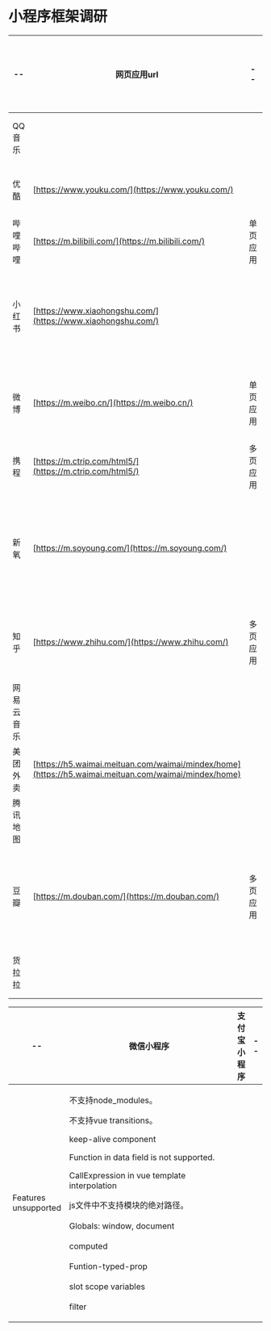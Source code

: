 # 小程序框架调研

| --    | 网页应用url                                                                                              | --          | 微信小程序       | 支付宝小程序      |
| ----- | ---------------------------------------------------------------------------------------------------- | ----------- | ----------- | ----------- |
| QQ音乐  | <p><br></p>                                                                                          | <p><br></p> | 完全不同        | <p><br></p> |
| 优酷    | [https://www.youku.com/](https://www.youku.com/)                                                     | <p><br></p> | 完全不同        | 完全不同        |
| 哔哩哔哩  | [https://m.bilibili.com/](https://m.bilibili.com/)                                                   | 单页应用        | 完全不同        | <p><br></p> |
| 小红书   | [https://www.xiaohongshu.com/](https://www.xiaohongshu.com/)                                         | <p><br></p> | 小红书App 完全不同 | <p><br></p> |
| 微博    | [https://m.weibo.cn/](https://m.weibo.cn/)                                                           | 单页应用        | 微博 完全不同     | <p><br></p> |
| 携程    | [https://m.ctrip.com/html5/](https://m.ctrip.com/html5/)                                             | 多页应用        | 完全不同        | <p><br></p> |
| 新氧    | [https://m.soyoung.com/](https://m.soyoung.com/)                                                     | <p><br></p> | 新氧安心美 完全不同  | <p><br></p> |
| 知乎    | [https://www.zhihu.com/](https://www.zhihu.com/)                                                     | 多页应用        | 知乎 完全不同     | <p><br></p> |
| 网易云音乐 | <p><br></p>                                                                                          | <p><br></p> | 完全不同        | <p><br></p> |
| 美团外卖  | [https://h5.waimai.meituan.com/waimai/mindex/home](https://h5.waimai.meituan.com/waimai/mindex/home) | <p><br></p> | 完全不同        | <p><br></p> |
| 腾讯地图  | <p><br></p>                                                                                          | <p><br></p> | 完全不同        | <p><br></p> |
| 豆瓣    | [https://m.douban.com/](https://m.douban.com/)                                                       | 多页应用        | 豆瓣评分 完全不同   | <p><br></p> |
| 货拉拉   | <p><br></p>                                                                                          | <p><br></p> | 完全不同        | <p><br></p> |

<table><thead><tr><th>--</th><th width="321">微信小程序</th><th>支付宝小程序</th><th>--</th></tr></thead><tbody><tr><td>Features unsupported</td><td><p>不支持node_modules。</p><p>不支持vue transitions。</p><p>keep-alive component</p><p>Function in data field is not supported.</p><p>CallExpression in vue template interpolation</p><p>js文件中不支持模块的绝对路径。<br><br>Globals: window, document<br><br>computed<br><br>Funtion-typed-prop<br><br>slot scope variables<br><br>filter</p></td><td><br></td><td><br></td></tr></tbody></table>
